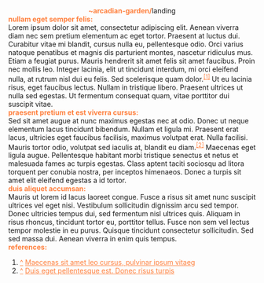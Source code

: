 <style>
    a {
        color: #ff813f
    }
</style>

<center><b><a style="color:#ff813f">~arcadian-garden/</a></b>landing</center>
<b><a id="Nullam-eget-semper-felis" style="color:#ff813f">nullam eget semper felis:</a></b><br>
Lorem ipsum dolor sit amet, consectetur adipiscing elit. Aenean viverra diam nec sem pretium elementum ac eget tortor. Praesent at luctus dui. Curabitur vitae mi blandit, cursus nulla eu, pellentesque odio. Orci varius natoque penatibus et magnis dis parturient montes, nascetur ridiculus mus. Etiam a feugiat purus. Mauris hendrerit sit amet felis sit amet faucibus. Proin nec mollis leo. Integer lacinia, elit ut tincidunt interdum, mi orci eleifend nulla, at rutrum nisl dui eu felis. Sed scelerisque quam dolor.<sup><a id="#cite_ref-maecenas" href="#cite-maecenas">[1]</a></sup> Ut eu lacinia risus, eget faucibus lectus. Nullam in tristique libero. Praesent ultrices ut nulla sed egestas. Ut fermentum consequat quam, vitae porttitor dui suscipit vitae. 

<br>
<b><a id="Praesent-pretium-et-est-viverra-cursus" style="color:#ff813f">praesent pretium et est viverra cursus:</a></b><br>
Sed sit amet augue at nunc maximus egestas nec at odio. Donec ut neque elementum lacus tincidunt bibendum. Nullam et ligula mi. Praesent erat lacus, ultricies eget faucibus facilisis, maximus volutpat erat. Nulla facilisi. Mauris tortor odio, volutpat sed iaculis at, blandit eu diam.<sup><a id="#cite_ref-duis" href="#cite-duis">[2]</a></sup> Maecenas eget ligula augue. Pellentesque habitant morbi tristique senectus et netus et malesuada fames ac turpis egestas. Class aptent taciti sociosqu ad litora torquent per conubia nostra, per inceptos himenaeos. Donec a turpis sit amet elit eleifend egestas a id tortor. 

<br>
<b><a id="Duis-aliquet-accumsan" style="color:#ff813f">duis aliquet accumsan:</a></b><br>
Mauris ut lorem id lacus laoreet congue. Fusce a risus sit amet nunc suscipit ultrices vel eget nisi. Vestibulum sollicitudin dignissim arcu sed tempor. Donec ultricies tempus dui, sed fermentum nisl ultrices quis. Aliquam in risus rhoncus, tincidunt tortor eu, porttitor tellus. Fusce non sem vel lectus tempor molestie in eu purus. Quisque tincidunt consectetur sollicitudin. Sed sed massa dui. Aenean viverra in enim quis tempus. 

<br>
<b><a id="references" style="color:#ff813f">references:</a></b>
<ol type = "1">
    <li id="cite-maecenas">
        <a href="#cite_ref-maecenas">^</a> <a href="Maecenas sit amet leo cursus, pulvinar ipsum vitae">Maecenas sit amet leo cursus, pulvinar ipsum vitaeg</a>
    </li>
    <li id="cite-duis">
        <a href="#cite_ref-duis">^</a> <a href="Duis eget pellentesque est. Donec risus turpis">Duis eget pellentesque est. Donec risus turpis</a>
    </li>
</ol>